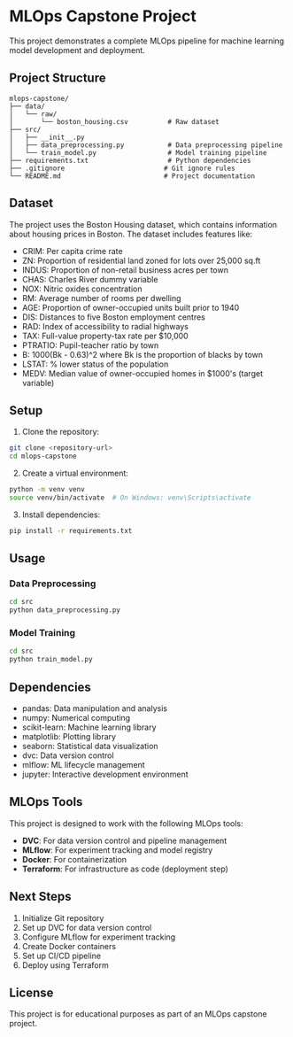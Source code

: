 # MLOps Capstone Project

This project demonstrates a complete MLOps pipeline for machine learning model development and deployment.

## Project Structure

```
mlops-capstone/
├── data/
│   └── raw/
│       └── boston_housing.csv          # Raw dataset
├── src/
│   ├── __init__.py
│   ├── data_preprocessing.py           # Data preprocessing pipeline
│   └── train_model.py                  # Model training pipeline
├── requirements.txt                    # Python dependencies
├── .gitignore                         # Git ignore rules
└── README.md                          # Project documentation
```

## Dataset

The project uses the Boston Housing dataset, which contains information about housing prices in Boston. The dataset includes features like:
- CRIM: Per capita crime rate
- ZN: Proportion of residential land zoned for lots over 25,000 sq.ft
- INDUS: Proportion of non-retail business acres per town
- CHAS: Charles River dummy variable
- NOX: Nitric oxides concentration
- RM: Average number of rooms per dwelling
- AGE: Proportion of owner-occupied units built prior to 1940
- DIS: Distances to five Boston employment centres
- RAD: Index of accessibility to radial highways
- TAX: Full-value property-tax rate per $10,000
- PTRATIO: Pupil-teacher ratio by town
- B: 1000(Bk - 0.63)^2 where Bk is the proportion of blacks by town
- LSTAT: % lower status of the population
- MEDV: Median value of owner-occupied homes in $1000's (target variable)

## Setup

1. Clone the repository:
```bash
git clone <repository-url>
cd mlops-capstone
```

2. Create a virtual environment:
```bash
python -m venv venv
source venv/bin/activate  # On Windows: venv\Scripts\activate
```

3. Install dependencies:
```bash
pip install -r requirements.txt
```

## Usage

### Data Preprocessing
```bash
cd src
python data_preprocessing.py
```

### Model Training
```bash
cd src
python train_model.py
```

## Dependencies

- pandas: Data manipulation and analysis
- numpy: Numerical computing
- scikit-learn: Machine learning library
- matplotlib: Plotting library
- seaborn: Statistical data visualization
- dvc: Data version control
- mlflow: ML lifecycle management
- jupyter: Interactive development environment

## MLOps Tools

This project is designed to work with the following MLOps tools:
- **DVC**: For data version control and pipeline management
- **MLflow**: For experiment tracking and model registry
- **Docker**: For containerization
- **Terraform**: For infrastructure as code (deployment step)

## Next Steps

1. Initialize Git repository
2. Set up DVC for data version control
3. Configure MLflow for experiment tracking
4. Create Docker containers
5. Set up CI/CD pipeline
6. Deploy using Terraform

## License

This project is for educational purposes as part of an MLOps capstone project.
